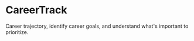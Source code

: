 # CareerTrack

Career trajectory, identify career goals, and understand what's important to prioritize.
